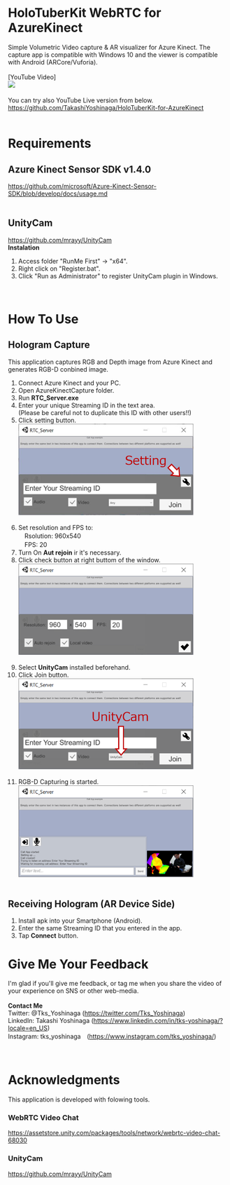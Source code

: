 # HoloTuberKit WebRTC for AzureKinect
Simple Volumetric Video capture &amp; AR visualizer for Azure Kinect. 
The capture app is compatible with Windows 10 and the viewer is compatible with Android (ARCore/Vuforia).
<br><br>
[YouTube Video]<br>
[![](https://img.youtube.com/vi/m_uFsbNz-Ko/0.jpg)](https://www.youtube.com/watch?v=m_uFsbNz-Ko)
<br><br>
You can try also YouTube Live version from below.<br>
https://github.com/TakashiYoshinaga/HoloTuberKit-for-AzureKinect
<br><br>
# Requirements
## Azure Kinect Sensor SDK v1.4.0
https://github.com/microsoft/Azure-Kinect-Sensor-SDK/blob/develop/docs/usage.md
<br><br>

## UnityCam
https://github.com/mrayy/UnityCam
<br>
<b>Instalation</b><br>
1) Access folder "RunMe First" -> "x64". <br>
2) Right click on "Register.bat".<br>
3) Click "Run as Administrator" to register UnityCam plugin in Windows. <br>
<br><br>

# How To Use
## Hologram Capture
This application captures RGB and Depth image from Azure Kinect and generates RGB-D conbined image.<br>
1) Connect Azure Kinect and your PC.<br>
2) Open AzureKinectCapture folder.<br>
3) Run <b>RTC_Server.exe</b><br>
4) Enter your unique Streaming ID in the text area.<br>
(Please be careful not to duplicate this ID with other users!!)<br>
5) Click setting button.<br>
  <img src="/images/01.png" alt="" width="400"><br><br>
6) Set resolution and FPS to:<br>
　Rsolution: 960x540　<br>
　FPS: 20 <br>
7) Turn On <b>Aut rejoin</b> ir it's necessary.<br>
8) Click check button at right buttom of the window.<br>
  <img src="/images/02.png" alt="" width="400"><br><br>
9) Select <b>UnityCam</b> installed beforehand.<br>
10) Click Join button.<br>
  <img src="/images/03.png" alt="" width="400"><br><br>
11) RGB-D Capturing is started.<br>
  <img src="/images/04.png" alt="" width="400"><br><br>

## Receiving Hologram (AR Device Side)
1) Install apk into your Smartphone (Android).<br>
2) Enter the same Streaming ID that you entered in the app.<br>
3) Tap <b>Connect</b> button.<br>

# Give Me Your Feedback
I'm glad if you'll give me feedback, or tag me when you share the video of your experience on SNS or other web-media.<br><br>
<b>Contact Me</b><br>
Twitter: @Tks_Yoshinaga (https://twitter.com/Tks_Yoshinaga)<br>
LinkedIn: Takashi Yoshinaga (https://www.linkedin.com/in/tks-yoshinaga/?locale=en_US)<br>
Instagram: tks_yoshinaga　(https://www.instagram.com/tks_yoshinaga/)<br>
<br><br>
# Acknowledgments
This application is developed with folowing tools.<br>
### WebRTC Video Chat
https://assetstore.unity.com/packages/tools/network/webrtc-video-chat-68030
<br>
### UnityCam
https://github.com/mrayy/UnityCam
<br>
